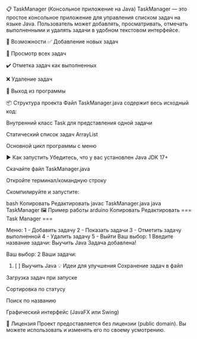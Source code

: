 📋 TaskManager (Консольное приложение на Java)
TaskManager — это простое консольное приложение для управления списком задач на языке Java. Пользователь может добавлять, просматривать, отмечать выполненными и удалять задачи в удобном текстовом интерфейсе.

🔧 Возможности
✅ Добавление новых задач

📃 Просмотр всех задач

✔️ Отметка задач как выполненных

❌ Удаление задач

🛑 Выход из программы

📦 Структура проекта
Файл TaskManager.java содержит весь исходный код:

Внутренний класс Task для представления одной задачи

Статический список задач ArrayList<Task>

Основной цикл программы с меню

▶️ Как запустить
Убедитесь, что у вас установлен Java JDK 17+

Скачайте файл TaskManager.java

Откройте терминал/командную строку

Скомпилируйте и запустите:

bash
Копировать
Редактировать
javac TaskManager.java
java TaskManager
🖼 Пример работы
arduino
Копировать
Редактировать
=== Task Manager ===

Меню:
1 - Добавить задачу
2 - Показать задачи
3 - Отметить задачу выполненной
4 - Удалить задачу
5 - Выйти
Ваш выбор: 1
Введите название задачи: Выучить Java
Задача добавлена!

Ваш выбор: 2
Ваши задачи:
1. [ ] Выучить Java
   💡 Идеи для улучшения
   Сохранение задач в файл

Загрузка задач при запуске

Сортировка по статусу

Поиск по названию

Графический интерфейс (JavaFX или Swing)

📁 Лицензия
Проект предоставляется без лицензии (public domain). Вы можете использовать и изменять его по своему усмотрению.